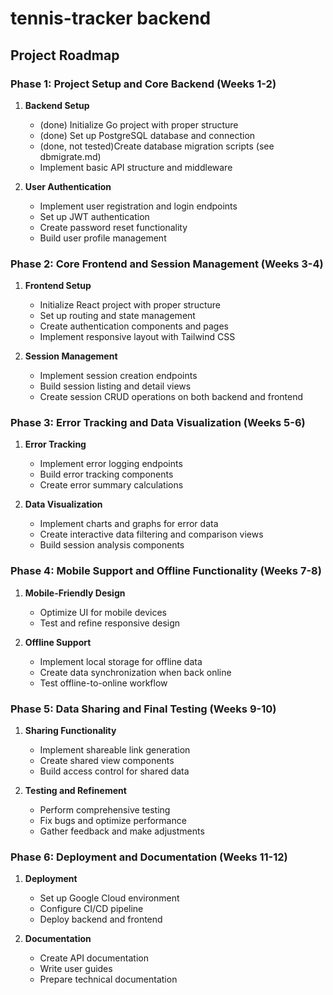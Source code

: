 # tennis-tracker backend

## Project Roadmap

### Phase 1: Project Setup and Core Backend (Weeks 1-2)
1. **Backend Setup**
   - (done) Initialize Go project with proper structure
   - (done) Set up PostgreSQL database and connection
   - (done, not tested)Create database migration scripts (see dbmigrate.md)
   - Implement basic API structure and middleware

2. **User Authentication**
   - Implement user registration and login endpoints
   - Set up JWT authentication
   - Create password reset functionality
   - Build user profile management

### Phase 2: Core Frontend and Session Management (Weeks 3-4)
1. **Frontend Setup**
   - Initialize React project with proper structure
   - Set up routing and state management
   - Create authentication components and pages
   - Implement responsive layout with Tailwind CSS

2. **Session Management**
   - Implement session creation endpoints
   - Build session listing and detail views
   - Create session CRUD operations on both backend and frontend

### Phase 3: Error Tracking and Data Visualization (Weeks 5-6)
1. **Error Tracking**
   - Implement error logging endpoints
   - Build error tracking components
   - Create error summary calculations

2. **Data Visualization**
   - Implement charts and graphs for error data
   - Create interactive data filtering and comparison views
   - Build session analysis components

### Phase 4: Mobile Support and Offline Functionality (Weeks 7-8)
1. **Mobile-Friendly Design**
   - Optimize UI for mobile devices
   - Test and refine responsive design

2. **Offline Support**
   - Implement local storage for offline data
   - Create data synchronization when back online
   - Test offline-to-online workflow

### Phase 5: Data Sharing and Final Testing (Weeks 9-10)
1. **Sharing Functionality**
   - Implement shareable link generation
   - Create shared view components
   - Build access control for shared data

2. **Testing and Refinement**
   - Perform comprehensive testing
   - Fix bugs and optimize performance
   - Gather feedback and make adjustments

### Phase 6: Deployment and Documentation (Weeks 11-12)
1. **Deployment**
   - Set up Google Cloud environment
   - Configure CI/CD pipeline
   - Deploy backend and frontend

2. **Documentation**
   - Create API documentation
   - Write user guides
   - Prepare technical documentation

